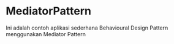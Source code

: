 # MediatorPattern
Ini adalah contoh aplikasi sederhana Behavioural Design Pattern menggunakan Mediator Pattern
